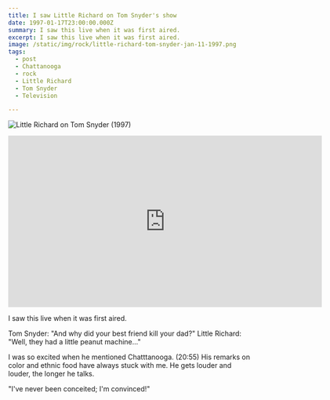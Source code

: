 ```yaml
---
title: I saw Little Richard on Tom Snyder's show
date: 1997-01-17T23:00:00.000Z
summary: I saw this live when it was first aired.
excerpt: I saw this live when it was first aired.
image: /static/img/rock/little-richard-tom-snyder-jan-11-1997.png
tags:
  - post 
  - Chattanooga
  - rock
  - Little Richard
  - Tom Snyder
  - Television

---
```



![Little Richard on Tom Snyder (1997)](/static/img/rock/little-richard-tom-snyder-jan-11-1997.png)

<iframe width="640" height="350" src="https://www.youtube.com/embed/4mB3u2jGGXY" frameborder="0" allow="accelerometer; autoplay; encrypted-media; gyroscope; picture-in-picture" allowfullscreen></iframe>

I saw this live when it was first aired.

Tom Snyder: "And why did your best friend kill your dad?"
Little Richard: "Well, they had a little peanut machine..."

I was so excited when he mentioned Chatttanooga. (20:55) His remarks on color and ethnic food have always stuck with me. He gets louder and louder, the longer he talks.

"I've never been conceited; I'm convinced!"
